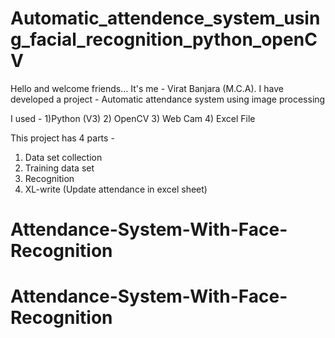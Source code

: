 # Automatic_attendence_system_using_facial_recognition_python_openCV

Hello and welcome friends...
It's me -  Virat Banjara (M.C.A).
I have developed a project - Automatic attendance system using image processing


I used - 
1)Python (V3)
2) OpenCV 
3)  Web Cam
4) Excel File

This project has 4 parts -
1) Data set collection
2) Training data set
3) Recognition
4) XL-write (Update attendance in excel sheet)
# Attendance-System-With-Face-Recognition
# Attendance-System-With-Face-Recognition
